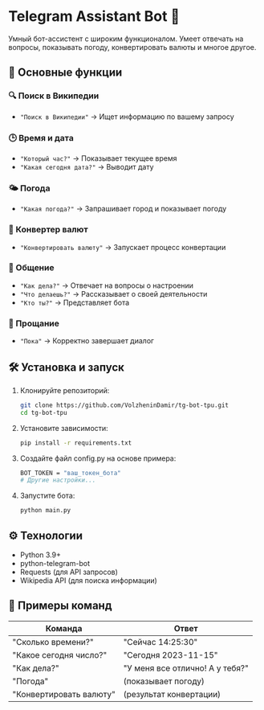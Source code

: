 # Telegram Assistant Bot 🤖

Умный бот-ассистент с широким функционалом. Умеет отвечать на вопросы, показывать погоду, конвертировать валюты и многое другое.

## 🌟 Основные функции

### 🔍 Поиск в Википедии
- `"Поиск в Википедии"` → Ищет информацию по вашему запросу

### 🕒 Время и дата
- `"Который час?"` → Показывает текущее время
- `"Какая сегодня дата?"` → Выводит дату

### 🌤️ Погода
- `"Какая погода?"` → Запрашивает город и показывает погоду

### 💱 Конвертер валют
- `"Конвертировать валюту"` → Запускает процесс конвертации

### 💬 Общение
- `"Как дела?"` → Отвечает на вопросы о настроении
- `"Что делаешь?"` → Рассказывает о своей деятельности
- `"Кто ты?"` → Представляет бота

### 🏁 Прощание
- `"Пока"` → Корректно завершает диалог

## 🛠️ Установка и запуск

1. Клонируйте репозиторий:
    ```bash
    git clone https://github.com/VolzheninDamir/tg-bot-tpu.git
    cd tg-bot-tpu
2. Установите зависимости:
    ```bash
    pip install -r requirements.txt
3. Создайте файл config.py на основе примера:
    ```bash
    BOT_TOKEN = "ваш_токен_бота"
    # Другие настройки...
4. Запустите бота:
    ```bash
    python main.py

## ⚙️ Технологии
- Python 3.9+
- python-telegram-bot
- Requests (для API запросов)
- Wikipedia API (для поиска информации)

## 📌 Примеры команд

| Команда                     | Ответ                                |
|-----------------------------|--------------------------------------|
| "Сколько времени?"          | "Сейчас 14:25:30"                    |
| "Какое сегодня число?"      | "Сегодня 2023-11-15"                 |
| "Как дела?"                 | "У меня все отлично! А у тебя?"      |
| "Погода"                    | (показывает погоду)                  |
| "Конвертировать валюту"     | (результат конвертации)            |
